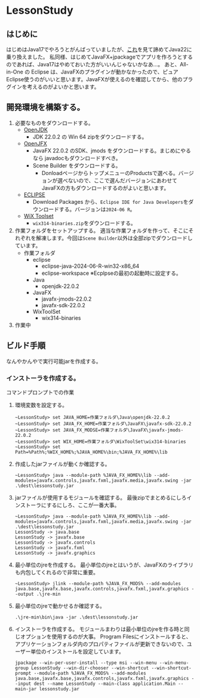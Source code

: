 # LessonStudy

## はじめに

はじめはJava17でやろうとがんばっていましたが、[これ](https://github.com/oracle/graal/issues/4790)を見て諦めてJava22に乗り換えました。
私同様、はじめてJavaFX+jpackageでアプリを作ろうとするのであれば、Java17はやめておいた方がいいんじゃないかなあ…。
あと、All-in-One の Eclipse は、JavaFXのプラグインが動かなかったので、ピュアEclipse使うのがいいと思います。JavaFXが使えるのを確認してから、他のプラグインを考えるのがよいかと思います。


## 開発環境を構築する。

1. 必要なものをダウンロードする。
	- [OpenJDK](https://openjdk.org)
		- JDK 22.0.2 の Win 64 zipをダウンロードする。
	- [OpenJFX](https://openjfx.io)
		- JavaFX 22.0.2 のSDK、jmods をダウンロードする。まじめにやるなら javadocもダウンロードすべき。
		- Scene Builder をダウンロードする。
			- DonloadページからトップメニューのProductsで選べる。バージョンが選べないので、ここで選んだバージョンにあわせてJavaFXの方もダウンロードするのがよいと思います。
	- [ECLIPSE](https://www.eclipse.org/downloads/)
		- Download Packages から、`Eclipse IDE for Java Developers`をダウンロードする。バージョンは`2024‑06 R`。
	- [WiX Toolset](https://github.com/wixtoolset/wix3/releases)
		- `wix314-binaries.zip`をダウンロードする。
1. 作業フォルダをセットアップする。
	適当な作業フォルダを作って、そこにそれぞれを解凍します。今回は`Scene Builder`以外は全部zipでダウンロードしています。
	- 作業フォルダ
		- eclipse
			- eclipse-java-2024-06-R-win32-x86_64
			- eclipse-workspace  ※Ecplpseの最初の起動時に設定する。
		- Java
			- openjdk-22.0.2
		- JavaFX
			- javafx-jmods-22.0.2
			- javafx-sdk-22.0.2
		- WixToolSet
			- wix314-binaries
1. 作業中

## ビルド手順

なんやかんやで実行可能jarを作成する。

### インストーラを作成する。
コマンドプロンプトでの作業
1. 環境変数を設定する。
	```console
	~LessonStudy> set JAVA_HOME=作業フォルダ\Java\openjdk-22.0.2
	~LessonStudy> set JAVA_FX_HOME=作業フォルダ\JavaFX\javafx-sdk-22.0.2
	~LessonStudy> set JAVA_FX_MODSE=作業フォルダ\JavaFX\javafx-jmods-22.0.2
	~LessonStudy> set WIX_HOME=作業フォルダ\WixToolSet\wix314-binaries
	~LessonStudy> set Path=%Path%;%WIX_HOME%;%JAVA_HOME%\bin;%JAVA_FX_HOME%\lib
	```
1. 作成したjarファイルが動くか確認する。
	```console
	~LessonStudy> java --module-path %JAVA_FX_HOME%\lib --add-modules=javafx.controls,javafx.fxml,javafx.media,javafx.swing -jar .\dest\lessonstudy.jar
	```
1. jarファイルが使用するモジュールを確認する。
	最後zipでまとめるにしろインストーラにするにしろ、ここが一番大事。
	```console
	~LessonStudy> java --module-path %JAVA_FX_HOME%\lib --add-modules=javafx.controls,javafx.fxml,javafx.media,javafx.swing -jar .\dest\lessonstudy.jar
	LessonStudy -> java.base
	LessonStudy -> javafx.base
	LessonStudy -> javafx.controls
	LessonStudy -> javafx.fxml
	LessonStudy -> javafx.graphics
	```
1. 最小単位のjreを作成する。
	最小単位のjreとはいうが、JavaFXのライブラリも内包してくれるので非常に重要。
	```console
	~LessonStudy> jlink --module-path %JAVA_FX_MODS% --add-modules java.base,javafx.base,javafx.controls,javafx.fxml,javafx.graphics --output .\jre-min
	```
1. 最小単位のjreで動かせるか確認する。
	```
	.\jre-min\bin\java -jar .\dest\lessonstudy.jar
	```
1. インストーラを作成する。
	モジュールまわりは最小単位のjreを作る時と同じオプションを使用するのが大事。
	Program Filesにインストールすると、アプリケーションフォルダ内のプロパティファイルが更新できないので、ユーザー単位のインストールを設定しています。
	```
	jpackage --win-per-user-install --type msi --win-menu --win-menu-group LessonStudy --win-dir-chooser --win-shortcut --win-shortcut-prompt --module-path %JAVA_FX_MODS% --add-modules java.base,javafx.base,javafx.controls,javafx.fxml,javafx.graphics --input dest --name LessonStudy --main-class application.Main --main-jar lessonstudy.jar
	```


